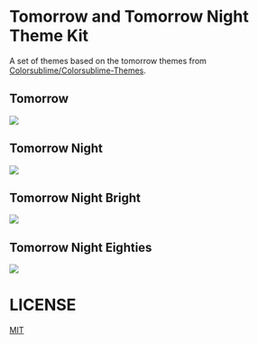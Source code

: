 # Tomorrow and Tomorrow Night Theme Kit

A set of themes based on the tomorrow themes from [Colorsublime/Colorsublime-Themes](https://github.com/Colorsublime/Colorsublime-Themes).

## Tomorrow

![](https://raw.githubusercontent.com/Microsoft/vscode-themes/master/tomorrow/images/tomorrow-preview.png)

## Tomorrow Night

![](https://raw.githubusercontent.com/Microsoft/vscode-themes/master/tomorrow/images/tomorrow-night-preview.png)

## Tomorrow Night Bright

![](https://raw.githubusercontent.com/Microsoft/vscode-themes/master/tomorrow/images/tomorrow-night-bright-preview.png)

## Tomorrow Night Eighties

![](https://raw.githubusercontent.com/Microsoft/vscode-themes/master/tomorrow/images/tomorrow-night-eighties-preview.png)

# LICENSE
[MIT](LICENSE.txt)

